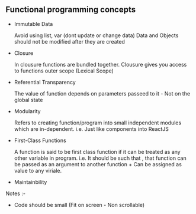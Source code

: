 ## Functional programming concepts

- Immutable Data 

    Avoid using list, var (dont update or change data)
    Data and Objects should not be modified after they are created

- Closure

    In clousure functions are bundled together. 
    Clousure gives you access to functions outer scope (Lexical Scope) 

- Referential Transparency

    The value of function depends on parameters passeed to it - Not on the global state

- Modularity

    Refers to creating function/program into small independent modules which are in-dependent. i.e. Just like components into ReactJS

- First-Class Functions

    A function is said to be first class function if it can be treated as any other variable in program. i.e. It should be such that , that function can be passed as an argument to another function  + Can be assigned as value to any viriale.
     
- Maintainbility


Notes :-

- Code should be small (Fit on screen - Non scrollable)